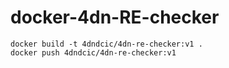 # docker-4dn-RE-checker

```
docker build -t 4dndcic/4dn-re-checker:v1 .
docker push 4dndcic/4dn-re-checker:v1
```
